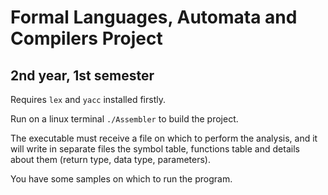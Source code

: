 # Formal Languages, Automata and Compilers Project

## 2nd year, 1st semester

Requires `lex` and `yacc` installed firstly.

Run on a linux terminal `./Assembler` to build the project.

The executable must receive a file on which to perform the analysis, and it 
will write in separate files the symbol table, functions table and 
details about them (return type, data type, parameters).

You have some samples on which to run the program.
